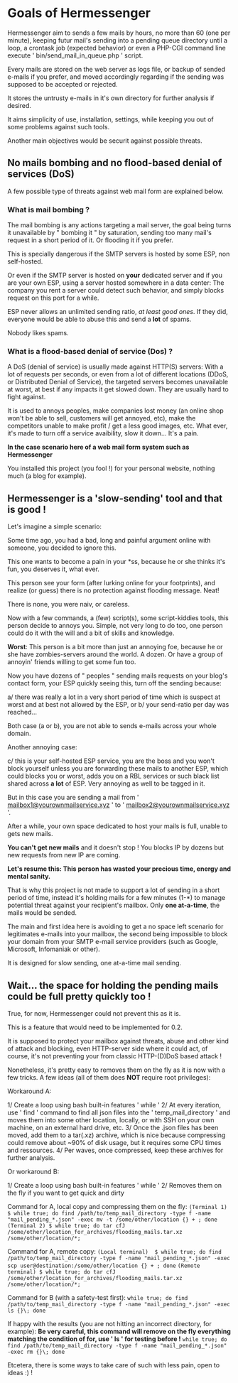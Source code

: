 # Goals of Hermessenger
Hermessenger aim to sends a few mails by hours, no more than 60 (one per minute), keeping futur mail's sending into a pending queue directory until a loop, a crontask job (expected behavior) or even a PHP-CGI command line execute ' bin/send_mail_in_queue.php ' script.

Every mails are stored on the web server as logs file, or backup of sended e-mails if you prefer, and moved accordingly regarding if the sending was supposed to be accepted or rejected.

It stores the untrusty e-mails in it's own directory for further analysis if desired.

It aims simplicity of use, installation, settings, while keeping you out of some problems against such tools. 

Another main objectives would be securit against possible threats. 

## No mails bombing and no flood-based denial of services (DoS)

A few possible type of threats against web mail form are explained below.

### What is mail bombing ?

The mail bombing is any actions targeting a mail server, the goal being turns it unavailable by " bombing it " by saturation, sending too many mail's request in a short period of it. Or flooding it if you prefer.

This is specially dangerous if the SMTP servers is hosted by some ESP, non self-hosted. 

Or even if the SMTP server is hosted on **your** dedicated server and if you are your own ESP, using a server hosted somewhere in a data center: The company you rent a server could detect such behavior, and simply blocks request on this port for a while.

ESP never allows an unlimited sending ratio, *at least good ones*. If they did, everyone would be able to abuse this and send a **lot** of spams.

Nobody likes spams.

### What is a flood-based denial of service (Dos) ?

A DoS (denial of service) is usually made against HTTP(S) servers: With a lot of requests per seconds, or even from a lot of different locations (DDoS, or Distributed Denial of Service), the targeted servers becomes unavailable at worst, at best if any impacts it get slowed down. They are usually hard to fight against. 

It is used to annoys peoples, make companies lost money (an online shop won't be able to sell, customers will get annoyed, etc), make the competitors unable to make profit / get a less good images, etc. What ever, it's made to turn off a service avaibility, slow it down… It's a pain.

**In the case scenario here of a web mail form system such as Hermessenger**

You installed this project (you fool !) for your personal website, nothing much (a blog for example).

## Hermessenger is a 'slow-sending' tool and that is good !

Let's imagine a simple scenario:

Some time ago, you had a bad, long and painful argument online with someone, you decided to ignore this.

This one wants to become a pain in your *ss, because he or she thinks it's fun, you deserves it, what ever.

This person see your form (after lurking online for your footprints), and realize (or guess) there is no protection against flooding message. Neat! 

There is none, you were naiv, or careless.

Now with a few commands, a (few) script(s), some script-kiddies tools, this person decide to annoys you. Simple, not very long to do too, one person could do it with the will and a bit of skills and knowledge.

**Worst**: This person is a bit more than just an annoying foe, because he or she have zombies-servers around the world. A dozen. Or have a group of annoyin' friends willing to get some fun too. 

Now you have dozens of " peoples " sending mails requests on your blog's contact form, your ESP quickly seeing this, turn off the sending because:

a/ there was really a lot in a very short period of time which is suspect at worst and at best not allowed by the ESP, or 
b/ your send-ratio per day was reached…

Both case (a or b), you are not able to sends e-mails across your whole domain. 

Another annoying case: 

c/ this is your self-hosted ESP service, you are the boss and you won't block yourself unless you are forwarding these mails to another ESP, which could blocks you or worst, adds you on a RBL services or such black list shared across **a lot** of ESP. Very annoying as well to be tagged in it.

But in this case you are sending a mail from ' mailbox1@yourownmailservice.xyz ' to ' mailbox2@yourownmailservice.xyz '. 

After a while, your own space dedicated to host your mails is full, unable to gets new mails. 

**You can't get new mails** and it doesn't stop ! You blocks IP by dozens but new requests from new IP are coming.

**Let's resume this: This person has wasted your precious time, energy and mental sanity.**

That is why this project is not made to support a lot of sending in a short period of time, instead it's holding mails for a few minutes (1-\*) to manage potential threat against your recipient's mailbox. Only **one at-a-time**, the mails would be sended.

The main and first idea here is avoiding to get a no space left scenario for legitimates e-mails into your mailbox, the second being impossible to block your domain from your SMTP e-mail service providers (such as Google, Microsoft, Infomaniak or other).

It is designed for slow sending, one at-a-time mail sending.

## Wait… the space for holding the pending mails could be full pretty quickly too !

True, for now, Hermessenger could not prevent this as it is. 

This is a feature that would need to be implemented for 0.2.

It is supposed to protect your mailbox against threats, abuse and other kind of attack and blocking, even HTTP-server side where it could act, of course, it's not preventing your from classic HTTP-(D)DoS based attack !

Nonetheless, it's pretty easy to removes them on the fly as it is now with a few tricks. A few ideas (all of them does **NOT** require root privileges):

Workaround A:

1/ Create a loop using bash built-in features ' while '
2/ At every iteration, use ' find ' command to find all json files into the ' temp_mail_directory ' and moves them into some other location, locally, or with SSH on your own machine, on an external hard drive, etc.
3/ Once the .json files has been moved, add them to a tar(.xz) archive, which is nice because compressing could remove about ~90% of disk usage, but it requires some CPU times and ressources.
4/ Per waves, once compressed, keep these archives for further analysis.

Or workaround B:

1/ Create a loop using bash built-in features ' while '
2/ Removes them on the fly if you want to get quick and dirty

Command for A, local copy and compressing them on the fly:
```(Terminal 1) $ while true; do find /path/to/temp_mail_directory -type f -name "mail_pending_*.json" -exec mv -t /some/other/location {} + ; done```
```(Terminal 2) $ while true; do tar cfJ /some/other/location_for_archives/flooding_mails.tar.xz /some/other/location/*;```

Command for A, remote copy:
```(Local terminal)  $ while true; do find /path/to/temp_mail_directory -type f -name "mail_pending_*.json" -exec scp user@destination:/some/other/location {} + ; done```
```(Remote terminal) $ while true; do tar cfJ /some/other/location_for_archives/flooding_mails.tar.xz /some/other/location/*;```

Command for B (with a safety-test first):
```while true; do find /path/to/temp_mail_directory -type f -name "mail_pending_*.json" -exec ls {}\; done```

If happy with the results (you are not hitting an incorrect directory, for example):
**Be very careful, this command will remove on the fly everything matching the condition of for, use ' ls ' for testing before !**
```while true; do find /path/to/temp_mail_directory -type f -name "mail_pending_*.json" -exec rm {}\; done```

Etcetera, there is some ways to take care of such with less pain, open to ideas :) !
